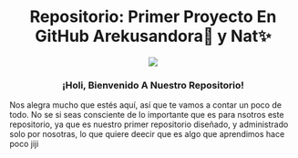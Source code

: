 <p align="center">
<h1 align="center">Repositorio: Primer Proyecto En GitHub Arekusandora🧛 y Nat✨</h1>
<div align="center"><img src="https://i.pinimg.com/564x/7d/a2/ab/7da2abca1de4d6219dee0d9407f67e9b.jpg"></div>
</p>
<p align="center">
<h3 align="center">¡Holi, Bienvenido A Nuestro Repositorio!</h3>
</p>
Nos alegra mucho que estés aquí, así que te vamos a contar un poco de todo. No se si seas consciente de lo importante que es para nsotros este repositorio, ya que es nuestro primer repositorio diseñado, y administrado solo por nosotras, lo que quiere deecir que es algo que aprendimos hace poco jiji


